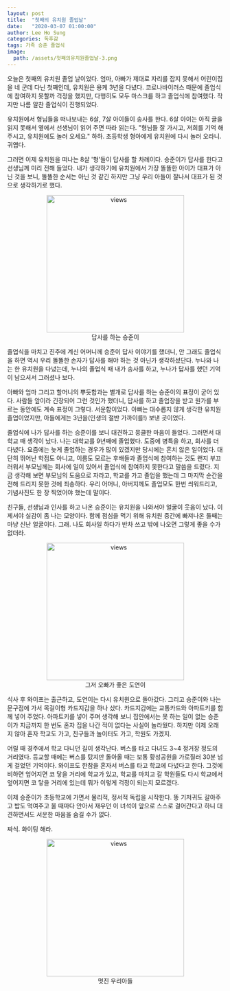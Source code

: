 ```yaml
---
layout: post
title:  "첫째의 유치원 졸업날"
date:   "2020-03-07 01:00:00"
author: Lee Ho Sung
categories: 독후감
tags: 가족 승준 졸업식
image:
  path: /assets/첫째의유치원졸업날-3.png
---
```



오늘은 첫째의 유치원 졸업 날이었다. 엄마, 아빠가 제대로 자리를 잡지 못해서 어린이집을  네 군데 다닌 첫째인데, 유치원은 용케 3년을 다녔다. 코로나바이러스 때문에 졸업식에 참여하지 못할까 걱정을 했지만, 다행히도 모두 마스크를 하고 졸업식에 참여했다. 작지만 나름 알찬 졸업식이 진행되었다. 

유치원에서 형님들을 떠나보내는 6살, 7살 아이들이 송사를 한다. 6살 아이는 아직 글을 읽지 못해서 옆에서 선생님이 읽어 주면 따라  읽는다. "형님들 잘 가시고, 저희를 기억 해주시고, 유치원에도 놀러 오세요." 하하. 초등학생 형아에게 유치원에 다시 놀러 오라니. 귀엽다. 

그러면 이제 유치원을 떠나는 8살 '형'들이 답사를 할 차례이다. 승준이가 답사를 한다고 선생님께 미리 전해 들었다. 내가 생각하기에 유치원에서 가장 똘똘한 아이가 대표가 아닌 것을 보니, 똘똘한 순서는 아닌 것 같긴 하지만 그냥 우리 아들이 잘나서 대표가 된 것으로 생각하기로 했다.

<center>
        <figure>
                <img src="http://blog.novice.io/assets/첫째의유치원졸업날-1.png" width="320" alt="views">
                <figcaption>답사를 하는 승준이</figcaption>
        </figure>
</center>

졸업식을 마치고 진주에 계신 어머니께 승준이 답사 이야기를 했더니, 안 그래도 졸업식을 하면 역시 우리 똘똘한 손자가 답사를 해야 하는 것 아닌가 생각하셨단다. 누나와 나는 한 유치원을 다녔는데, 누나의 졸업식 때 내가 송사를 하고, 누나가 답사를 했던 기억이 남으셔서 그러셨나 보다.

아빠와 엄마 그리고 할머니의 뿌듯함과는 별개로 답사를 하는 승준이의 표정이 굳어 있다. 사람들 앞이라 긴장되어 그런 것인가 했더니, 답사를 하고 졸업장을 받고 원가를 부르는 동안에도 계속 표정이 그렇다. 서운함이었다. 아빠는 대수롭지 않게 생각한 유치원 졸업이었지만, 아들에게는 3년을(인생의 절반 가까이를!) 보낸 곳이었다. 

졸업식에 나가 답사를 하는 승준이를 보니 대견하고 뭉클한 마음이 들었다. 그러면서 대학교 때 생각이 났다. 나는 대학교를 9년째에 졸업했다. 도중에 병특을 하고, 회사를 더 다녔다. 요즘에는 늦게 졸업하는 경우가 많이 있겠지만 당시에는 흔치 않은 일이었다. 대단히 뛰어난 학점도 아니고, 이름도 모르는 후배들과 졸업식에 참여하는 것도 왠지 부끄러워서 부모님께는 회사에 일이 있어서 졸업식에 참여하지 못한다고 말씀을 드렸다. 지금 생각해 보면 부모님의 도움으로 자라고, 학교를 가고 졸업을 했는데 그 마지막 순간을 전해 드리지 못한 것에 죄송하다. 우리 어머니, 아버지께도 졸업모도 한번 씌워드리고, 기념사진도 한 장 찍었어야 했는데 말이다.

친구들, 선생님과 인사를 하고 나온 승준이는 유치원을 나와서야 얼굴이 웃음이 났다. 이제서야 실감이 좀 나는 모양이다. 함께 점심을 먹기 위해 유치원 중간에 빠져나온 둘째는 마냥 신난 얼굴이다. 그래. 나도 회사일 하다가 반차 쓰고 밖에 나오면 그렇게 좋을 수가 없더라. 

<center>
        <figure>
                <img src="http://blog.novice.io/assets/첫째의유치원졸업날-2.png" width="320" alt="views">
                <figcaption>그저 오빠가 좋은 도연이</figcaption>
        </figure>
</center>

식사 후 와이프는 출근하고, 도연이는 다시 유치원으로 돌아갔다. 그리고 승준이와 나는 문구점에 가서 목걸이형 카드지갑을 하나 샀다. 카드지갑에는 교통카드와 아파트키를 함께 넣어 주었다. 아파트키를 넣어 주며 생각해 보니 집안에서는 못 하는 일이 없는 승준이가 지금까지 한 번도 혼자 집을 나간 적이 없다는 사실이 놀라웠다. 하지만 이제 오래지 않아 혼자 학교도 가고, 친구들과 놀이터도 가고, 학원도 가겠지. 

어릴 때 경주에서 학교 다니던 길이 생각난다. 버스를 타고 다녀도 3~4 정거장 정도의 거리였다. 등교할 때에는 버스를 탔지만 돌아올 때는 보통 황성공원을 가로질러 30분 넘게 걸었던 기억이다. 와이프도 한참을 혼자서 버스를 타고 학교에 다녔다고 한다. 그것에 비하면 엎어지면 코 닿을 거리에 학교가 있고, 학교를 마치고 갈 학원들도 다시 학교에서 엎어지면 코 닿을 거리에 있는데 뭐가 이렇게 걱정이 되는지 모르겠다.

이제 승준이가 초등학교에 가면서 물리적, 정서적 독립을 시작한다. 똥 기저귀도 갈아주고 밥도 먹여주고 울 때마다 안아서 재우던 이 녀석이 앞으로 스스로 걸어간다고 하니 대견하면서도 서운한 마음을 숨길 수가 없다. 

짜식. 화이팅 해라.

<center>
        <figure>
                <img src="http://blog.novice.io/assets/첫째의유치원졸업날-3.png" width="320" alt="views">
                <figcaption>멋진 우리아들</figcaption>
        </figure>
</center>